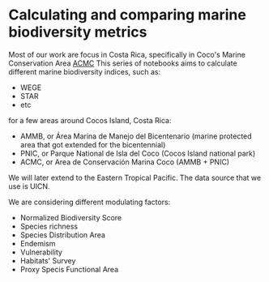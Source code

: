 <h1> Calculating and comparing marine biodiversity metrics </h1>

Most of our work are focus in Costa Rica, specifically in Coco's Marine Conservation Area [ACMC](https://www.sinac.go.cr/ES/ac/acmic/Paginas/default.aspx)
This series of notebooks aims to calculate different marine biodiversity indices, such as:
- WEGE
- STAR
- etc

for a few areas around Cocos Island, Costa Rica:
- AMMB, or Área Marina de Manejo del Bicentenario (marine protected area that got extended for the bicentennial)
- PNIC, or Parque National de Isla del Coco (Cocos Island national park)
- ACMC, or Area de Conservación Marina Coco (AMMB + PNIC)

We will later extend to the Eastern Tropical Pacific. The data source that we use is UICN.

We are considering different modulating factors:

- Normalized Biodiversity Score
- Species richness
- Species Distribution Area
- Endemism
- Vulnerability
- Habitats' Survey
- Proxy Specis Functional Area

